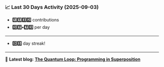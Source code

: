 <!--START_STATS-->
### 📈 Last 30 Days Activity (2025-09-03)  
- **1️⃣1️⃣3️⃣2️⃣** contributions  
- **3️⃣7️⃣•7️⃣3️⃣** per day
---
- **9️⃣5️⃣** day streak!
---
📝 **Latest blog:** [**The Quantum Loop: Programming in Superposition**](https://andriak.com/blog/quantum-loop)
<!--END_STATS-->

